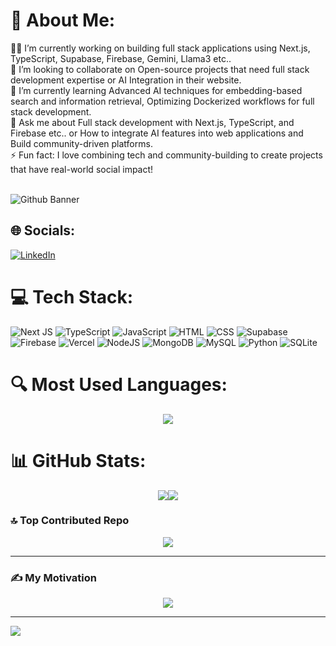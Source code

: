 # 💫 About Me:
<div>
👨‍💻 I’m currently working on building full stack applications using Next.js, TypeScript, Supabase, Firebase, Gemini, Llama3 etc..<br> 
🤝 I’m looking to collaborate on Open-source projects that need full stack development expertise or AI Integration in their website.<br> 
🌱 I’m currently learning Advanced AI techniques for embedding-based search and information retrieval, Optimizing Dockerized workflows for full stack development.<br> 
💬 Ask me about Full stack development with Next.js, TypeScript, and Firebase etc.. or How to integrate AI features into web applications and Build community-driven platforms.<br> 
⚡ Fun fact: I love combining tech and community-building to create projects that have real-world social impact!<br><br>
</div>

![Github Banner](https://github.com/user-attachments/assets/74181128-d6ea-4594-b618-96c1c6718da8)

## 🌐 Socials:
[![LinkedIn](https://img.shields.io/badge/LinkedIn-%230077B5.svg?logo=linkedin&logoColor=white)](https://linkedin.com/in/hanish-rishen-331072248) 

# 💻 Tech Stack:
![Next JS](https://img.shields.io/badge/Next-black?style=for-the-badge&logo=next.js&logoColor=white) ![TypeScript](https://img.shields.io/badge/typescript-%23007ACC.svg?style=for-the-badge&logo=typescript&logoColor=white) ![JavaScript](https://img.shields.io/badge/javascript-%23F7DF1E.svg?style=for-the-badge&logo=javascript&logoColor=black) ![HTML](https://img.shields.io/badge/html-%23E34F26.svg?style=for-the-badge&logo=html5&logoColor=white) ![CSS](https://img.shields.io/badge/css-%231572B6.svg?style=for-the-badge&logo=css3&logoColor=white) ![Supabase](https://img.shields.io/badge/Supabase-3ECF8E?style=for-the-badge&logo=supabase&logoColor=white) ![Firebase](https://img.shields.io/badge/firebase-%23039BE5.svg?style=for-the-badge&logo=firebase) ![Vercel](https://img.shields.io/badge/vercel-%23000000.svg?style=for-the-badge&logo=vercel&logoColor=white) ![NodeJS](https://img.shields.io/badge/node.js-6DA55F?style=for-the-badge&logo=node.js&logoColor=white) ![MongoDB](https://img.shields.io/badge/MongoDB-%234ea94b.svg?style=for-the-badge&logo=mongodb&logoColor=white) ![MySQL](https://img.shields.io/badge/mysql-4479A1.svg?style=for-the-badge&logo=mysql&logoColor=white) ![Python](https://img.shields.io/badge/python-3670A0?style=for-the-badge&logo=python&logoColor=ffdd54) ![SQLite](https://img.shields.io/badge/sqlite-%2307405e.svg?style=for-the-badge&logo=sqlite&logoColor=white)

# 🔍 Most Used Languages:
<div align="center">
  <img src="https://github-readme-stats.vercel.app/api/top-langs/?username=hanish-rishen&theme=dark&hide_border=false&include_all_commits=true&count_private=true&layout=compact" />
</div>

# 📊 GitHub Stats:
<div align="center">
  <div style="display: flex; flex-direction: row; justify-content: center; align-items: center;">
    <img src="https://github-readme-stats.vercel.app/api?username=hanish-rishen&theme=dark&hide_border=false&include_all_commits=true&count_private=true" />
    <img src="https://github-readme-streak-stats.herokuapp.com/?user=hanish-rishen&theme=dark&hide_border=false" />
  </div>
</div>

### 🔝 Top Contributed Repo
<div align="center">
  <img src="https://github-contributor-stats.vercel.app/api?username=hanish-rishen&limit=5&theme=dark&combine_all_yearly_contributions=true" />
</div>

---

### ✍️ My Motivation
<div align="center">
  <img src="https://quotes-github-readme.vercel.app/api?type=horizontal&theme=merko" />
</div>

---
[![](https://visitcount.itsvg.in/api?id=hanish-rishen&icon=0&color=0)](https://visitcount.itsvg.in)

<!-- Proudly created with GPRM ( https://gprm.itsvg.in ) -->
